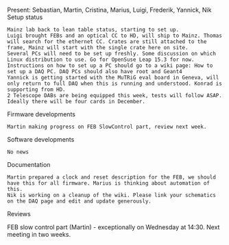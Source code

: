 Present: Sebastian, Martin, Cristina, Marius, Luigi, Frederik, Yannick, Nik
Setup status

    Mainz lab back to lean table status, starting to set up.
    Luigi brought FEBs and an optical CC to HD, will ship to Mainz. Thomas will search for the ethernet CC. Crates are still attached to the frame, Mainz will start with the single crate here on site.
    Several PCs will need to be set up freshly. Some discussion on which Linux distribution to use. Go for OpenSuse Leap 15.3 for now. Instructions on how to set up a PC should go to a wiki page: How to set up a DAQ PC. DAQ PCs should also have root and Geant4
    Yannick is getting started with the MuTRiG eval board in Geneva, will only return to full DAQ when this is running and understood. Konrad is supporting from HD.
    2 Telescope DABs are being equipped this week, tests will follow ASAP. Ideally there will be four cards in December.

Firmware developments

    Martin making progress on FEB SlowControl part, review next week.

Software developments

    No news

Documentation

    Martin prepared a clock and reset description for the FEB, we should have this for all firmware. Marius is thinking about automation of this.
    Nik is working on a cleanup of the wiki. Please link your schematics on the DAQ page and edit and update generously.

Reviews

FEB slow control part (Martin) - exceptionally on Wednesday at 14:30. Next meeting in two weeks.